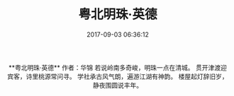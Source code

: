 ﻿---
title: 粤北明珠·英德
date: 2017-09-03 06:36:12
category: ["诗词"]
tags: ["诗词"]
---
<center>
**粤北明珠·英德**        
作者：华锦
<!--more-->
若说岭南多奇峻，明珠一点在清城。        
贯开津渡迎宾客，诗里桃源常问寻。        
学社承古风气朗，遍游江湖有神韵。        
楼屋起灯辞旧岁，静夜围圆说丰年。           
</center>
